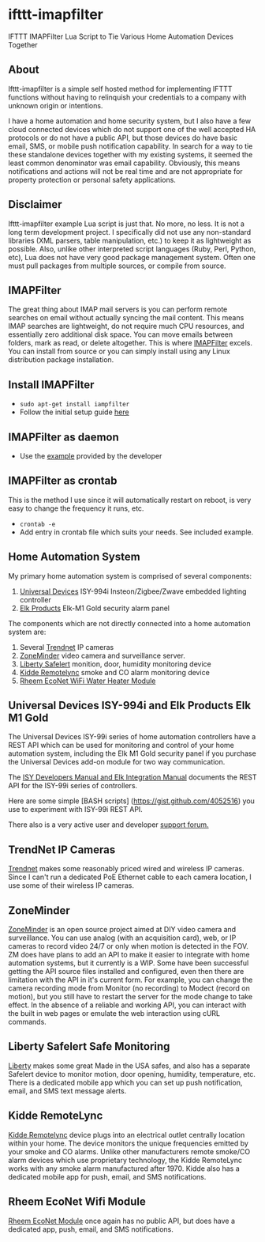 ifttt-imapfilter
================
IFTTT IMAPFilter Lua Script to Tie Various Home Automation Devices Together

About
-----

Ifttt-imapfilter is a simple self hosted method for implementing IFTTT functions without having to relinquish your credentials to a company with unknown origin or intentions.   

I have a home automation and home security system, but I also have a few cloud connected devices which do not support one of the well accepted HA protocols or do not have a public API, but those devices do have basic email, SMS, or mobile push notification capability.  In search for a way to tie these standalone devices together with my existing systems, it seemed the least common denominator was email capability.  Obviously, this means notifications and actions will not be real time and are not appropriate for property protection or personal safety applications.  

Disclaimer
----------

Ifttt-imapfilter example Lua script is just that. No more, no less.  It is not a long term development project.  I specifically did not use any non-standard libraries (XML parsers, table manipulation, etc.) to keep it as lightweight as possible.   Also, unlike other interpreted script languages (Ruby, Perl, Python, etc), Lua does not have very good package management system.  Often one must pull packages from multiple sources, or compile from source.  

IMAPFilter
----------

The great thing about IMAP mail servers is you can perform remote searches on email without actually syncing the mail content.  This means IMAP searches are lightweight, do not require much CPU resources, and essentially zero additional disk space.   You can move emails between folders, mark as read, or delete altogether.  This is where [IMAPFilter](https://github.com/lefcha/imapfilter) excels. You can install from source or you can simply install using any Linux distribution package installation.  

Install IMAPFilter
------------------

* `sudo apt-get install iampfilter`
* Follow the initial setup guide [here](https://raymii.org/s/blog/Filtering_IMAP_mail_with_imapfilter.html)

IMAPFilter as daemon
--------------------
* Use the [example](https://github.com/lefcha/imapfilter/blob/master/samples/extend.lua) provided by the developer

IMAPFilter as crontab
---------------------
This is the method I use since it will automatically restart on reboot, is very easy to change the frequency it runs, etc.

* `crontab -e`
* Add entry in crontab file which suits your needs.  See included example.

Home Automation System
----------------------

My primary home automation system is comprised of several components:

1. [Universal Devices](https://www.universal-devices.com)  ISY-994i Insteon/Zigbee/Zwave embedded lighting controller
2. [Elk Products](www.elkproducts.com) Elk-M1 Gold security alarm panel

The components which are not directly connected into a home automation system are:

1. Several [Trendnet](https://www.trendnet.com/) IP cameras
2. [ZoneMinder](http://www.zoneminder.com)  video camera and surveillance server.
2. [Liberty Safelert](http://www.libertysafe.com/accessory-safelert-monitoring-system-ps-17-pg-85.html) monition, door, humidity monitoring device
3. [Kidde Remotelync](https://remotelync.kidde.com) smoke and CO alarm monitoring device
4. [Rheem EcoNet WiFi Water Heater Module](http://www.rheem.com/EcoNet/wificenter) 

Universal Devices ISY-994i and Elk Products Elk M1 Gold
-------------------------------------------------------

The Universal Devices ISY-99i series of home automation controllers have a REST API which can be used for monitoring and control of your home automation system, including the Elk M1 Gold security panel if you purchase the Universal Devices add-on module for two way communication.  

The [ISY Developers Manual and Elk Integration Manual](http://www.universal-devices.com/developers/wsdk/) documents the REST API for the ISY-99i series of controllers.

Here are some simple [BASH scripts] (https://gist.github.com/4052516) you use to experiment with ISY-99i REST API.    

There also is a very active user and developer [support forum.](http://forum.universal-devices.com)

TrendNet IP Cameras
-------------------

[Trendnet](https://www.trendnet.com/) makes some reasonably priced wired and wireless IP cameras.  Since I can't run a dedicated PoE Ethernet cable to each camera location, I use some of their wireless IP cameras.   

ZoneMinder
----------

[ZoneMinder](http://www.zoneminder.com) is an open source project aimed at DIY video camera and surveillance.  You can use analog (with an acquisition card), web, or IP cameras to record video 24/7 or only when motion is detected in the FOV.  ZM does have plans to add an API to make it easier to integrate with home automation systems, but it currently is a WIP.  Some have been successful getting the API source files installed and configured, even then there are limitation with the API in it's current form.  For example, you can change the camera recording mode from Monitor (no recording) to Modect (record on motion), but you still have to restart the server for the mode change to take effect.  In the absence of a reliable and working API, you can interact with the built in web pages or emulate the web interaction using cURL commands.  

Liberty Safelert Safe Monitoring
--------------------------------
[Liberty](www.libertysafe.com) makes some great Made in the USA safes, and also has a separate Safelert device to monitor motion, door opening, humidity, temperature, etc.  There is a dedicated mobile app which you can set up push notification, email, and SMS text message alerts. 

Kidde RemoteLync
----------------
[Kidde Remotelync](https://remotelync.kidde.com) device plugs into an electrical outlet centrally location within your home.  The device monitors the unique frequencies emitted by your smoke and CO alarms.   Unlike other manufacturers remote smoke/CO alarm devices which use proprietary technology, the Kidde RemoteLync works with any smoke alarm manufactured after 1970.  Kidde also has a dedicated mobile app for push, email, and SMS notifications.   

Rheem EcoNet Wifi Module
------------------------
[Rheem EcoNet Module](http://www.rheem.com/EcoNet/wificenter) once again has no public API, but does have a dedicated app, push, email, and SMS notifications.  






 